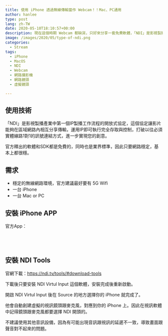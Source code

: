 ```yaml
---
title: 使用 iPhone 透過無線傳輸當作 Webcam！！Mac、PC通用
author: hanlee
type: post
lang: zh-TW
date: 2020-05-10T18:10:57+00:00
description: 現在這個時期 Webcam 都缺貨，只好來分享一套免費軟體，「NDI」是影視製播產業中第一個IP製播工作流程的開放式協定，這個協定讓影片能夠在區域網路內相互分享傳輸，運用IP即可執行完全存取與控制，讓你可以使用 iPhone 透過無線傳輸當作 Webcam！！
image: /images/2020/05/type-of-ndi.png
categories:
  - Stream
tags:
  - iPhone
  - MacOS
  - NDI
  - Webcam
  - 網路攝影機
  - 網路鏡頭
  - 虛擬鏡頭

---
```

## 使用技術

「NDI」是影視製播產業中第一個IP製播工作流程的開放式協定，這個協定讓影片能夠在區域網路內相互分享傳輸，運用IP即可執行完全存取與控制，打破以往必須實體線路1對1的訊號連結方式，進一步實現您的創意。

官方釋出的軟體和SDK都是免費的，同時也是業界標準，因此只要網路穩定，基本上都很穩。

## 需求

* 穩定的無線網路環境，官方建議最好要有 5G Wifi
* 一台 iPhone
* 一台 Mac or PC

## 安裝 iPhone APP

官方App：

<a href="https://apps.apple.com/tw/app/ndi-hx-camera/id1477266080" style="display:inline-block;overflow:hidden;background:url(/images/2020/05/App-Store-Badge.svg) no-repeat;width:135px;height:40px;"></a>

## 安裝 NDI Tools

官網下載：<https://ndi.tv/tools/#download-tools>

下載後只要安裝 NDI Virtul Input 這個軟體，安裝完成後重新啟動。

開啟 NDI Virtul Input 後在 Source 的地方選擇你的 iPhone 就完成了。

他會自動創建虛擬的視訊鏡頭跟麥克風，對應到你的 iPhone 上。因此在視訊軟體中記得鏡頭跟麥克風都要選擇 NDI 開頭的。

不建議使用其他音訊設備，因為有可能出現音訊跟視訊的延遲不一致，導致畫面跟聲音對不起來的問題。
